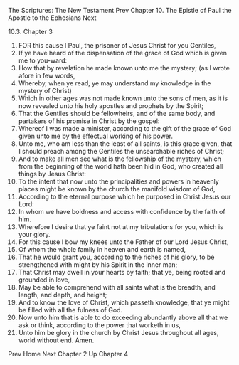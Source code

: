 The Scriptures: The New Testament
Prev
Chapter 10. The Epistle of Paul the Apostle to the Ephesians
Next

10.3. Chapter 3
1. FOR this cause I Paul, the prisoner of Jesus Christ for you Gentiles,
2. If ye have heard of the dispensation of the grace of God which is given me to you-ward:
3. How that by revelation he made known unto me the mystery; (as I wrote afore in few words,
4. Whereby, when ye read, ye may understand my knowledge in the mystery of Christ)
5. Which in other ages was not made known unto the sons of men, as it is now revealed unto his holy apostles and prophets by the Spirit;
6. That the Gentiles should be fellowheirs, and of the same body, and partakers of his promise in Christ by the gospel:
7. Whereof I was made a minister, according to the gift of the grace of God given unto me by the effectual working of his power.
8. Unto me, who am less than the least of all saints, is this grace given, that I should preach among the Gentiles the unsearchable riches of Christ;
9. And to make all men see what is the fellowship of the mystery, which from the beginning of the world hath been hid in God, who created all things by Jesus Christ:
10. To the intent that now unto the principalities and powers in heavenly places might be known by the church the manifold wisdom of God,
11. According to the eternal purpose which he purposed in Christ Jesus our Lord:
12. In whom we have boldness and access with confidence by the faith of him.
13. Wherefore I desire that ye faint not at my tribulations for you, which is your glory.
14. For this cause I bow my knees unto the Father of our Lord Jesus Christ,
15. Of whom the whole family in heaven and earth is named,
16. That he would grant you, according to the riches of his glory, to be strengthened with might by his Spirit in the inner man;
17. That Christ may dwell in your hearts by faith; that ye, being rooted and grounded in love,
18. May be able to comprehend with all saints what is the breadth, and length, and depth, and height;
19. And to know the love of Christ, which passeth knowledge, that ye might be filled with all the fulness of God.
20. Now unto him that is able to do exceeding abundantly above all that we ask or think, according to the power that worketh in us,
21. Unto him be glory in the church by Christ Jesus throughout all ages, world without end. Amen.

Prev
Home
Next
Chapter 2
Up
Chapter 4

